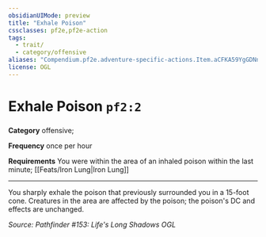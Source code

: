 ```yaml
---
obsidianUIMode: preview
title: "Exhale Poison"
cssclasses: pf2e,pf2e-action
tags:
  - trait/
  - category/offensive
aliases: "Compendium.pf2e.adventure-specific-actions.Item.aCFKA59YgGDNnSJ8"
license: OGL
---
```

# Exhale Poison `pf2:2`

### 

**Category** offensive; 




**Frequency** once per hour

**Requirements** You were within the area of an inhaled poison within the last minute; [[Feats/Iron Lung|Iron Lung]]

* * *

You sharply exhale the poison that previously surrounded you in a 15-foot cone. Creatures in the area are affected by the poison; the poison's DC and effects are unchanged.

*Source: Pathfinder #153: Life's Long Shadows*
*OGL*